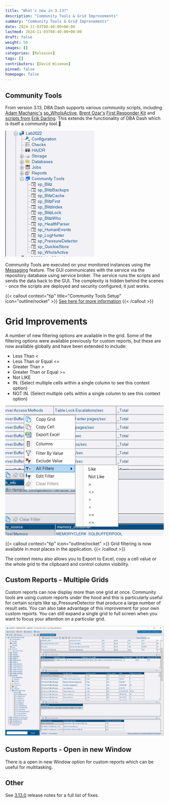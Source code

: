 ```yaml
---
title: "What's new in 3.13?"
description: "Community Tools & Grid Improvements"
summary: "Community Tools & Grid Improvements"
date: 2024-11-03T08:40:00+00:00
lastmod: 2024-11-03T08:40:00+00:00
draft: false
weight: 50
images: []
categories: [Releases]
tags: []
contributors: [David Wiseman]
pinned: false
homepage: false
---
```

## Community Tools

From version 3.13, DBA Dash supports various community scripts, including [Adam Machanic's](https://dataeducation.com/about/) [sp_WhoIsActive](https://whoisactive.com/), [Brent Ozar's](https://www.brentozar.com/) [First Responder Kit](https://github.com/BrentOzarULTD/SQL-Server-First-Responder-Kit) and [scripts from](https://github.com/erikdarlingdata/DarlingData) [Erik Darling](https://erikdarling.com/).  This extends the functionality of DBA Dash which is itself a community tool.🤝

[![Community Tools](community-tools-tree.png)](community-tools-tree.png)

Community Tools are executed on your monitored instances using the [Messaging](/docs/help/messaging) feature.  The GUI communicates with the service via the repository database using service broker.  The service runs the scripts and sends the data back to the GUI.  The complexity is hidden behind the scenes - once the scripts are deployed and security configured, it just works.

{{< callout context="tip" title="Community Tools Setup" icon="outline/rocket"  >}}
[See here for more information](/docs/help/community-tools)
{{< /callout >}}

# Grid Improvements

A number of new filtering options are available in the grid.  Some of the filtering options were available previously for custom reports, but these are now available globally and have been extended to include:

* Less Than <
* Less Than or Equal <=
* Greater Than >
* Greater Than or Equal >=
* Not LIKE
* IN. (Select multiple cells within a single column to see this context option)
* NOT IN. (Select multiple cells within a single column to see this context option)

[![Grid Filters](grid-filtering.png)](grid-filtering.png)

{{< callout context="tip" icon="outline/rocket"  >}}
Grid filtering is now available in most places in the application.
{{< /callout >}}

The context menu also allows you to Export to Excel, copy a cell value or the whole grid to the clipboard and control column visibility.

## Custom Reports - Multiple Grids

Custom reports can now display more than one grid at once.  Community tools are using custom reports under the hood and this is particularly useful for certain scripts like sp_PressureDetector that produce a large number of result sets.  You can also take advantage of this improvement for your own custom reports.  You can still expand a single grid to full screen when you want to focus your attention on a particular grid.

![Multiple Grids - sp_PressureDetector](multiple-grids.png)

## Custom Reports - Open in new Window

There is a open in new Window option for custom reports which can be useful for multitasking.

## Other

See [3.13.0](https://github.com/trimble-oss/dba-dash/releases/tag/3.13.0) release notes for a full list of fixes.


